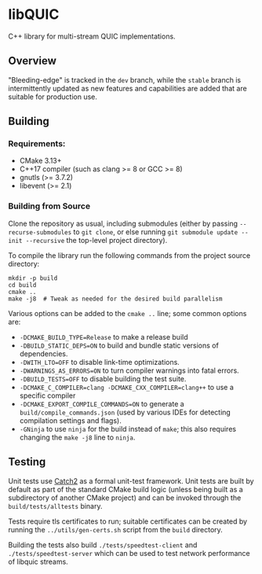 # libQUIC

C++ library for multi-stream QUIC implementations.

## Overview

"Bleeding-edge" is tracked in the `dev` branch, while the `stable` branch is intermittently updated
as new features and capabilities are added that are suitable for production use.

## Building

### Requirements:

- CMake 3.13+
- C++17 compiler (such as clang >= 8 or GCC >= 8)
- gnutls (>= 3.7.2)
- libevent (>= 2.1)


### Building from Source

Clone the repository as usual, including submodules (either by passing `--recurse-submodules` to
`git clone`, or else running `git submodule update --init --recursive` the top-level project
directory).

To compile the library run the following commands from the project source directory:

```
mkdir -p build
cd build
cmake ..
make -j8  # Tweak as needed for the desired build parallelism
```

Various options can be added to the `cmake ..` line; some common options are:
- `-DCMAKE_BUILD_TYPE=Release` to make a release build
- `-DBUILD_STATIC_DEPS=ON` to build and bundle static versions of dependencies.
- `-DWITH_LTO=OFF` to disable link-time optimizations.
- `-DWARNINGS_AS_ERRORS=ON` to turn compiler warnings into fatal errors.
- `-DBUILD_TESTS=OFF` to disable building the test suite.
- `-DCMAKE_C_COMPILER=clang -DCMAKE_CXX_COMPILER=clang++` to use a specific compiler
- `-DCMAKE_EXPORT_COMPILE_COMMANDS=ON` to generate a `build/compile_commands.json` (used by various
  IDEs for detecting compilation settings and flags).
- `-GNinja` to use `ninja` for the build instead of `make`; this also requires changing the `make
  -j8` line to `ninja`.

## Testing

Unit tests use [Catch2](https://github.com/catchorg/Catch2) as a formal unit-test framework. Unit
tests are built by default as part of the standard CMake build logic (unless being built as a
subdirectory of another CMake project) and can be invoked through the `build/tests/alltests` binary.

Tests require tls certificates to run; suitable certificates can be created by running the
`../utils/gen-certs.sh` script from the `build` directory.

Building the tests also build `./tests/speedtest-client` and `./tests/speedtest-server` which can be
used to test network performance of libquic streams.
